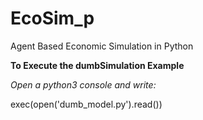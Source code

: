 # EcoSim_p
Agent Based Economic Simulation in Python


__To Execute the dumbSimulation Example__

_Open a python3 console and write:_

exec(open('dumb_model.py').read())
